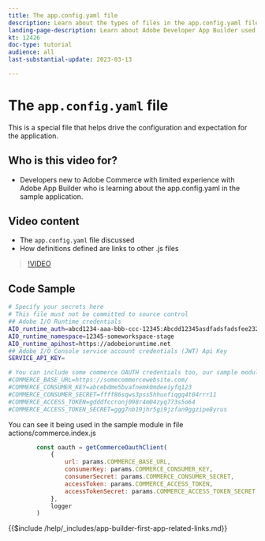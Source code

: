 ```yaml
---
title: The app.config.yaml file
description: Learn about the types of files in the app.config.yaml file for this sample application
landing-page-description: Learn about Adobe Developer App Builder used with Adobe Commerce and what types of files go in the app.config.yaml
kt: 12426
doc-type: tutorial
audience: all
last-substantial-update: 2023-03-13

---
```


# The `app.config.yaml` file

This is a special file that helps drive the configuration and expectation for the application.

## Who is this video for?

* Developers new to Adobe Commerce with limited experience with Adobe App Builder who is learning about the app.config.yaml in the sample application.

## Video content

* The `app.config.yaml` file discussed
* How definitions defined are links to other .js files

>[!VIDEO](https://video.tv.adobe.com/v/3416592)

## Code Sample

```bash
# Specify your secrets here
# This file must not be committed to source control
## Adobe I/O Runtime credentials
AIO_runtime_auth=abcd1234-aaa-bbb-ccc-12345:Abcdd12345asdfadsfadsfee2323232323232
AIO_runtime_namespace=12345-someworkspace-stage
AIO_runtime_apihost=https://adobeioruntime.net
## Adobe I/O Console service account credentials (JWT) Api Key
SERVICE_API_KEY=

# You can include some commerce OAUTH credentials too, our sample module will use this
#COMMERCE_BASE_URL=https://somecommercewebsite.com/
#COMMERCE_CONSUMER_KEY=abcebdme5bvafnemk0mdeeiyfq123
#COMMERCE_CONSUMER_SECRET=ffff86sqws3pss5hhuofiqgq4t04rrr11
#COMMERCE_ACCESS_TOKEN=gdddfccronj098r4m04zyq773s5o64
#COMMERCE_ACCESS_TOKEN_SECRET=ggg7nb19jhr5gi9jzfan9ggzipe8yrus
```

You can see it being used in the sample module in file actions/commerce.index.js

```javascript
        const oauth = getCommerceOauthClient(
            {
                url: params.COMMERCE_BASE_URL,
                consumerKey: params.COMMERCE_CONSUMER_KEY,
                consumerSecret: params.COMMERCE_CONSUMER_SECRET,
                accessToken: params.COMMERCE_ACCESS_TOKEN,
                accessTokenSecret: params.COMMERCE_ACCESS_TOKEN_SECRET
            },
            logger
        )

```

{{$include /help/_includes/app-builder-first-app-related-links.md}}
